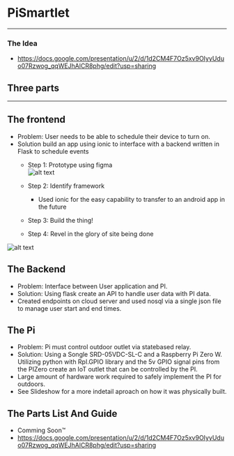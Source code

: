 # PiSmartlet
---
### The Idea
* https://docs.google.com/presentation/u/2/d/1d2CM4F7Oz5xv9OIyyUduo07Rzwog_qqWEJhAlCR8phg/edit?usp=sharing

## Three parts
---

## The frontend

* Problem: User needs to be able to schedule their device to turn on.
* Solution build an app using ionic to interface with a backend written in Flask to schedule events
  * Step 1: Prototype using figma \
![alt text](https://raw.githubusercontent.com/the-dev-bin/PiSmartlet/document/pics/prototype.png "Logo Title Text 1")


  * Step 2: Identify framework
    * Used ionic for the easy capability to transfer to an android app in the future
  * Step 3: Build the thing!
  * Step 4: Revel in the glory of site being done 
  
![alt text](  https://raw.githubusercontent.com/the-dev-bin/PiSmartlet/document/pics/finishedproduct.png "Finished thing!")
  
   
## The Backend
* Problem: Interface between User application and PI.
* Solution: Using flask create an API to handle user data with PI data.
*  Created endpoints on cloud server and used nosql via a single json file to manage user start and end times.

## The Pi
* Problem: Pi must control outdoor outlet via statebased relay.
* Solution: Using a Songle SRD-05VDC-SL-C and a Raspberry Pi Zero W. Utilizing python with RpI.GPIO library and the 5v GPIO signal pins from the PIZero create an IoT outlet that can be controlled by the PI.
* Large amount of hardware work required to safely implement the PI for outdoors.
* See Slideshow for a more indetail aproach on how it was physically built.

## The Parts List And Guide
* Comming Soon™
* https://docs.google.com/presentation/u/2/d/1d2CM4F7Oz5xv9OIyyUduo07Rzwog_qqWEJhAlCR8phg/edit?usp=sharing
